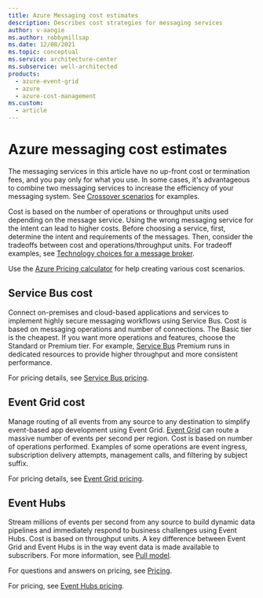 ```yaml
---
title: Azure Messaging cost estimates
description: Describes cost strategies for messaging services
author: v-aangie
ms.author: robbymillsap
ms.date: 12/08/2021
ms.topic: conceptual
ms.service: architecture-center
ms.subservice: well-architected
products:
  - azure-event-grid
  - azure
  - azure-cost-management
ms.custom:
  - article
---
```


# Azure messaging cost estimates

The messaging services in this article have no up-front cost or termination fees, and you pay only for what you use. In some cases, it's advantageous to combine two messaging services to increase the efficiency of your messaging system. See [Crossover scenarios](/azure/architecture/guide/technology-choices/messaging#crossover-scenarios) for examples.

Cost is based on the number of operations or throughput units used depending on the message service. Using the wrong messaging service for the intent can lead to higher costs. Before choosing a service, first, determine the intent and requirements of the messages. Then, consider the tradeoffs between cost and operations/throughput units. For tradeoff examples, see [Technology choices for a message broker](/azure/architecture/guide/technology-choices/messaging#technology-choices-for-a-message-broker).

Use the [Azure Pricing calculator](https://azure.microsoft.com/pricing/calculator/) for help creating various cost scenarios.

## Service Bus cost

Connect on-premises and cloud-based applications and services to implement highly secure messaging workflows using Service Bus. Cost is based on messaging operations and number of connections. The Basic tier is the cheapest. If you want more operations and features, choose the Standard or Premium tier. For example, [Service Bus](/azure/architecture/reference-architectures/enterprise-integration/queues-events#service-bus) Premium runs in dedicated resources to provide higher throughput and more consistent performance.

For pricing details, see [Service Bus pricing](https://azure.microsoft.com/pricing/details/service-bus/).

## Event Grid cost

Manage routing of all events from any source to any destination to simplify event-based app development using Event Grid. [Event Grid](/azure/architecture/reference-architectures/serverless/cloud-automation#event-grid) can route a massive number of events per second per region. Cost is based on number of operations performed. Examples of some operations are event ingress, subscription delivery attempts, management calls, and filtering by subject suffix.

For pricing details, see [Event Grid pricing](https://azure.microsoft.com/pricing/details/event-grid/).

## Event Hubs

Stream millions of events per second from any source to build dynamic data pipelines and immediately respond to business challenges using Event Hubs. Cost is based on throughput units. A key difference between Event Grid and Event Hubs is in the way event data is made available to subscribers. For more information, see [Pull model](/azure/architecture/guide/technology-choices/messaging#pull-model-1).

For questions and answers on pricing, see [Pricing](/azure/event-hubs/event-hubs-faq#pricing).

For pricing, see [Event Hubs pricing](https://azure.microsoft.com/pricing/details/event-hubs/).
